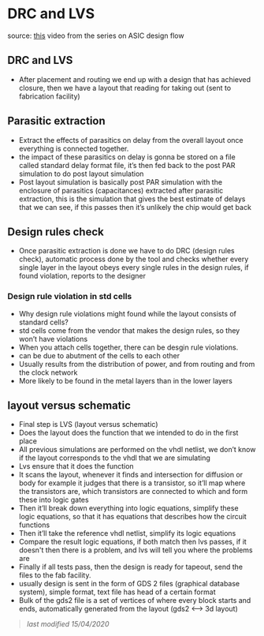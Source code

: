 # DRC and LVS
source: [this](https://www.youtube.com/watch?v=9t0xb5TmIs0&list=PLyWAP9QBe16qWQzq_IQtGKO9Yz8QvCWvY&index=14&t=0s) video from the series on ASIC design flow

## DRC and LVS
- After placement and routing we end up with a design that has achieved closure, then we have a layout that reading for taking out (sent to fabrication facility)
## Parasitic extraction
- Extract the effects of parasitics on delay from the overall layout once everything is connected together.
- the impact of these parasitics on delay is gonna be stored on a file called standard delay format file, it’s then fed back to the post PAR simulation to do post layout simulation
- Post layout simulation is basically post PAR simulation with the enclosure of parasitics (capacitances) extracted after parasitic extraction, this is the simulation that gives the best estimate of delays that we can see, if this passes then it’s unlikely the chip would get back
## Design rules check
- Once parasitic extraction is done we have to do DRC (design rules check), automatic process done by the tool and checks whether every single layer in the layout obeys every single rules in the design rules, if found violation, reports to the designer

### Design rule violation in std cells
- Why design rule violations might found while the layout consists of standard cells? 
- std cells come from the vendor that makes the design rules, so they won’t have violations
- When you attach cells together, there can be desgin rule violations.
- can be due to abutment of the cells to each other
- Usually results from the distribution of power, and from routing and from the clock network
- More likely to be found in the metal layers than in the lower layers

## layout versus schematic
- Final step is LVS (layout versus schematic)
- Does the layout does the function that we intended to do in the first place
- All previous simulations are performed on the vhdl netlist, we don’t know if the layout corresponds to the vhdl that we are simulating
- Lvs ensure that it does the function
- It scans the layout, whenever it finds and intersection for diffusion or body for example it judges that there is a transistor, so it’ll map where the transistors are, which transistors are connected to which and form these into logic gates
- Then it’ll break down everything into logic equations, simplify these logic equations, so that it has equations that describes how the circuit functions
- Then it’ll take the reference vhdl netlist, simplify its logic equations
- Compare the result logic equations, if both match then lvs passes, if it doesn't then there is a problem, and lvs will tell you where the problems are
- Finally if all tests pass, then the design is ready for tapeout, send the files to the fab facility.
- usually design is sent in the form of GDS 2 files (graphical database system), simple format, text file has head of a certain format
- Bulk of the gds2 file is a set of vertices of where every block starts and ends, automatically generated from the layout (gds2 <--> 3d layout)


> *last modified 15/04/2020*